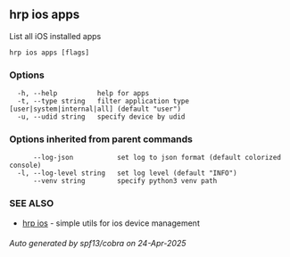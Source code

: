 ## hrp ios apps

List all iOS installed apps

```
hrp ios apps [flags]
```

### Options

```
  -h, --help          help for apps
  -t, --type string   filter application type [user|system|internal|all] (default "user")
  -u, --udid string   specify device by udid
```

### Options inherited from parent commands

```
      --log-json           set log to json format (default colorized console)
  -l, --log-level string   set log level (default "INFO")
      --venv string        specify python3 venv path
```

### SEE ALSO

* [hrp ios](hrp_ios.md)	 - simple utils for ios device management

###### Auto generated by spf13/cobra on 24-Apr-2025
